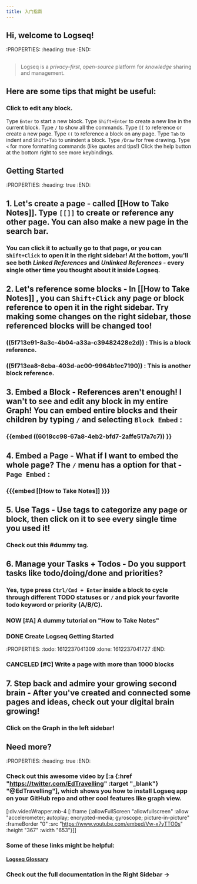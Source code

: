 ```yaml
---
title: 入门指南
---
```


## Hi, welcome to Logseq!
:PROPERTIES:
:heading: true
:END:
##
> Logseq is a _privacy-first_, _open-source_ platform for _knowledge_ sharing and management.
## Here are some tips that might be useful:
### Click to edit any block.
Type `Enter` to start a new block.
Type `Shift+Enter` to create a new line in the current block.
Type `/` to show all the commands.
Type `[[` to reference or create a new page.
Type `((` to reference a block on any page.
Type `Tab` to indent and `Shift+Tab` to unindent a block.
Type `/Draw` for free drawing. 
Type `<` for more formatting commands (like quotes and tips!)
Click the help button at the bottom right to see more keybindings.
## Getting Started
:PROPERTIES:
:heading: true
:END:
## **1. Let's create a page** - called [[How to Take Notes]]. Type `[[]]` to create or reference any other page. You can also make a new page in the search bar.
### You can click it to actually go to that page, or you can `Shift+Click` to open it in the right sidebar! At the bottom, you'll see both _Linked References_ and _Unlinked References_ - every single other time you thought about it inside Logseq.
## **2. Let's reference some blocks** - In [[How to Take Notes]] , you can `Shift+Click` any page or block reference to open it in the right sidebar. Try making some changes on the right sidebar, those referenced blocks will be changed too!
### ((5f713e91-8a3c-4b04-a33a-c39482428e2d)) : This is a block reference.
### ((5f713ea8-8cba-403d-ac00-9964b1ec7190)) : This is another block reference.
## **3. Embed a Block** - References aren't enough! I wan't to see and edit any block in my entire Graph! You can embed entire blocks and their children by typing `/` and selecting `Block Embed` :
### {{embed ((6018cc98-67a8-4eb2-bfd7-2affe517a7c7)) }}
## **4. Embed a Page** - What if I want to embed the whole page? The `/` menu has a option for that - `Page Embed` :
### {{{embed [[How to Take Notes]] }}}
## **5. Use Tags** - Use tags to categorize any page or block, then click on it to see every single time you used it!
### Check out this #dummy tag.
## **6. Manage your Tasks + Todos** - Do you support tasks like todo/doing/done and priorities?
### Yes, type press `Ctrl/Cmd + Enter` inside a block to cycle through different TODO statuses or `/` and pick your favorite todo keyword or priority (A/B/C).
### NOW [#A] A dummy tutorial on "How to Take Notes"
### DONE Create Logseq Getting Started
:PROPERTIES:
:todo: 1612237041309
:done: 1612237041727
:END:
### CANCELED [#C] Write a page with more than 1000 blocks
## **7. Step back and admire your growing second brain** - After you've created and connected some pages and ideas, check out your digital brain growing!
### Click on the Graph in the left sidebar!
## Need more?
:PROPERTIES:
:heading: true
:END:
### Check out this awesome video by [:a {:href "https://twitter.com/EdTravelling" :target "_blank"} "@EdTravelling"], which shows you how to install Logseq app on your GitHub repo and other cool features like graph view.

[:div.videoWrapper.mb-4
        [:iframe
         {:allowFullScreen "allowfullscreen"
          :allow
          "accelerometer; autoplay; encrypted-media; gyroscope; picture-in-picture"
        :frameBorder "0"
        :src "https://www.youtube.com/embed/Vw-x7yTTO0s"
        :height "367"
        :width "653"}]]
### Some of these links might be helpful:
#### [Logseq Glossary](https://discuss.logseq.com/t/glossary-draft-work-in-progress/196)
### 

### Check out the full documentation in the Right Sidebar ->
